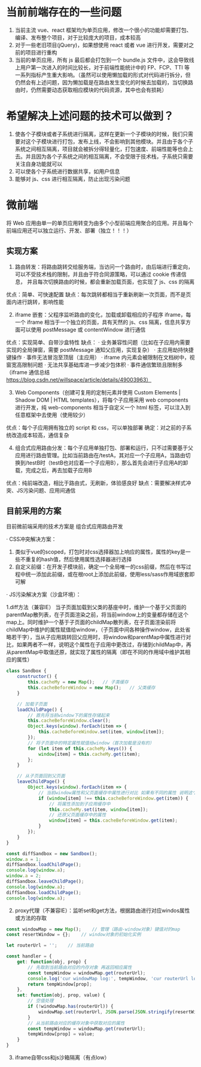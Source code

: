 # 当前前端存在的一些问题

1. 当前主流 vue、react 框架均为单页应用，修改一个很小的功能却需要打包、编译、发布整个项目，对于比较庞大的项目，成本较高
2. 对于一些老旧项目(jQuery)，如果想使用 react 或者 vue 进行开发，需要对之前的项目进行重构
3. 当前的单页应用，所有 js 最后都会打包到一个 bundle.js 文件中，这会导致线上用户第一次进入的时间比较长，对于前端性能统计中的 FP、FCP、TTI 等一系列指标产生重大影响。（虽然可以使用懒加载的形式对代码进行拆分，但仍然会有上述问题，因为懒加载是在路由发生变化的时候去加载的，当切换路由时，仍然需要动态获取相应模块的代码资源，其中也会有损耗）

# 希望解决上述问题的技术可以做到？

1. 使各个子模块或者子系统进行隔离，这样在更新一个子模块的时候，我们只需要对这个子模块进行打包，发布上线，不会影响到其他模块。并且由于各个子系统之间相互隔离，项目就会被拆分得轻量化，打包速度、前端性能等也会上去。并且因为各个子系统之间的相互隔离，不会受限于技术栈，子系统只需要关注自身功能就可以
2. 可以使各个子系统进行数据共享，如用户信息
3. 能够对 js、css 进行相互隔离，防止出现污染问题

# 微前端

将 Web 应用由单一的单页应用转变为由多个小型前端应用聚合的应用。并且每个前端应用还可以独立运行、开发、部署（独立！！！）

## 实现方案

1. 路由转发：将路由跳转交给服务端，当访问一个路由时，由后端进行重定向，可以不受技术栈的限制，并且由于符合同源策略，可以通过 cookie 传递信息，
   并且每次切换路由的时候，都会重新加载页面，也实现了 js、css 的隔离

优点：简单、可快速配置
缺点：每次跳转都相当于重新刷新一次页面，而不是页面内进行跳转，影响性能

2. iframe 嵌套：父程序监听路由的变化，加载或卸载相应的子程序 iframe，每一个 iframe 相当于一个独立的页面，具有天然的 js、css 隔离，信息共享方面可以使用 postMessage 或 contentWindow 进行通信

优点：实现简单、自带沙盒特性
缺点：
· 业务兼容性问题（比如在子应用内需要实现的全局弹窗，需要 postMessage 通知父应用，实现复杂）
· 主应用劫持快捷键操作
· 事件无法冒泡至顶层（主应用）
· iframe 内元素会被限制在文档树中，视窗宽高限制问题
· 无法共享基础库进一步减少包体积
· 事件通信繁琐且限制多 （iframe 通信总结 https://blog.csdn.net/willspace/article/details/49003963）

3. Web Components（创建可复用的定制元素并使用 Custom Elements | Shadow DOM | HTML templates），将每个子应用采用 web components 进行开发，纯 web-components 相当于自定义一个 html 标签，可以注入到任意框架中去使用（使用较少）

优点：每个子应用拥有独立的 script 和 css，可以单独部署
确定：对之前的子系统改造成本较高，通信复杂

4. 组合式应用路由分发：每个子应用单独打包、部署和运行，只不过需要基于父应用进行路由管理。比如当前路由在/testA，其对应一个子应用A，当路由切换到/testB时（testB也对应着一个子应用B），那么首先会进行子应用A的卸载，完成之后，再去加载子应用B

优点：纯前端改造，相比于路由式，无刷新，体验感良好
缺点：需要解决样式冲突、JS污染问题、应用间通信

## 目前采用的方案

目前微前端采用的技术方案是 组合式应用路由开发

· CSS冲突解决方案：
1. 类似于vue的scoped，打包时对css选择器加上响应的属性，属性的key是一些不重复的hash值，然后使用属性选择器进行选择
2. 自定义前缀：在开发子模块前，确定一个全局唯一的css前缀，然后在书写过程中统一添加此前缀，或在根root上添加此前缀，使用less/sass作用域嵌套即可解

· JS污染解决方案（沙盒环境）：

1.diff方法（兼容IE） 当子页面加载到父类的基座中时，维护一个基于父页面的parentMap散列表，在子页面渲染之前，将当前window上的变量都存储在这个map上。同时维护一个基于子页面的childMap散列表，在子页面渲染前将childMap中维护的属性赋值给window，（子页面中间各种操作window，此处省略若干字），当从子应用跳转回父应用时，将window和parentMap中属性进行对比，如果两者不一样，说明这个属性在子应用中更改过，存储到childMap中，再从parentMap中取值还原，就实现了属性的隔离（即在不同的作用域中维护其相应的属性）
```js
class Sandbox {
    constructor() {
        this.cacheMy = new Map();   // 子类缓存
        this.cacheBeforeWindow = new Map();   // 父类缓存
    }

    // 加载子页面 
    loadChildPage() {
        // 首先将当前window下的属性存储起来
        this.cacheBeforeWindow.clear();
        Object.keys(window).forEach(item => {
            this.cacheBeforeWindow.set(item, window[item]);
        });
        // 将子页面中的特定属性赋值给window（首次加载是没有的）
        for (let item of this.cacheMy.keys()) {
            window[item] = this.cacheMy.get(item);
        };
    }

    // 从子页面回到父页面
    leaveChildPage() {
        Object.keys(window).forEach(item => {
            // 当前window属性和父页面缓存中属性进行对比 如果有不同的属性 说明这个属性在子应用中被修改了 需要维护到子应用缓存中
            if (window[item] !== this.cacheBeforeWindow.get(item)) {
                // 将属性添加到子应用缓存中
                this.cacheMy.set(item, window[item]);
                // 还原父页面缓存中的属性
                window[item] = this.cacheBeforeWindow.get(item);
            }
        });
    }
}

const diffSandbox = new Sandbox();
window.a = 1;
diffSandbox.loadChildPage();
console.log(window.a);
window.a = 2;
diffSandbox.leaveChildPage();
console.log(window.a);
diffSandbox.loadChildPage();
console.log(window.a);
```

2. proxy代理（不兼容IE）：监听set和get方法，根据路由进行对应windos属性或方法的存取

```js
const windowMap = new Map();    // 管理（路由-window对象）键值对的map
const resertWindow = {};    // window对象的初始化实例

let routerUrl = '';    // 当前路由

const handler = {
    get: function(obj, prop) {
        // 先取到当前路由对应的内存对象 再返回相应属性
        const tempWindow = windowMap.get(routerUrl);
        console.log('cur windowMap log:', tempWindow, 'cur routerUrl log:', routerUrl);
        return tempWindow[prop];
    },
    set: function(obj, prop, value) {
        // 空值处理
        if (!windowMap.has(routerUrl)) {
            windowMap.set(routerUrl, JSON.parse(JSON.stringify(resertWindow)));     
        }
        // 从当前路由对应的缓存对象中获取对应的属性
        const tempWindow = windowMap.get(routerUrl);
        tempWindow[prop] = value;
    }
}
```

3. iframe自带css和js沙箱隔离（有点low）